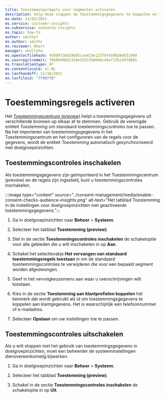 ```yaml
---
title: Toestemmingsregels voor segmenten activeren
description: Volg deze stappen om toestemmingsgegevens te koppelen en toestemmingscontroles te activeren in doelgroepinzichten. Een beheerder kan toestemmingscontroles ook uitschakelen.
ms.date: 11/03/2021
ms.service: customer-insights
ms.subservice: audience-insights
ms.topic: how-to
author: smithy7
ms.author: smithc
ms.reviewer: mhart
manager: shellyha
ms.openlocfilehash: 45899738d39bd5caa433e123f9fe59020e831998
ms.sourcegitcommit: 79b09498d1328e5551fb8684c44af1fb149f9881
ms.translationtype: HT
ms.contentlocale: nl-NL
ms.lasthandoff: 11/10/2021
ms.locfileid: "7790770"
---
```

# <a name="activate-consent-rules"></a>Toestemmingsregels activeren

Het [Toestemmingscentrum (preview)](../consent-management/overview.md) helpt u toestemmingsgegevens uit verschillende bronnen op elkaar af te stemmen. Gebruik de verenigde entiteit *Toestemming* om standaard toestemmingscontroles toe te passen. Na het importeren van toestemmingsgegevens in het Toestemmingscentrum en het configureren van de regels voor de gegevens, wordt de entiteit *Toestemming* automatisch gesynchroniseerd met doelgroepinzichten.

## <a name="enable-consent-checks"></a>Toestemmingscontroles inschakelen

Als toestemmingsgegevens zijn geïmporteerd in het Toestemmingscentrum (preview) en de regels zijn ingesteld, kunt u toestemmingscontroles inschakelen. 

:::image type="content" source="../consent-management/media/enable-consent-checks-audience-insights.png" alt-text="Het tabblad Toestemming in de instellingen voor doelgroepinzichten met geactiveerde toestemmingsgegevens.":::

1. Ga in doelgroepinzichten naar **Beheer** > **Systeem**.

1. Selecteer het tabblad **Toestemming (preview)**.

1. Stel in de sectie **Toestemmingscontroles inschakelen** de schakeloptie voor alle gebieden die u wilt inschakelen in op **Aan**.

1. Schakel het selectievakje **Het vervangen van standaard toestemmingsregels toestaan** in om de standaard toestemmingscontroles te verwijderen die voor een bepaald segment worden afgedwongen. 

1. Geef in het vervolgkeuzemenu aan waar u overschrijvingen wilt toestaan.     

1. Kies in de sectie **Toestemming aan klantprofielen koppelen** het kenmerk dat wordt gebruikt als id om toestemmingsgegevens te koppelen aan klantgegevens. Het is waarschijnlijk een telefoonnummer of e-mailadres. 

1. Selecteer **Opslaan** om uw instellingen toe te passen.

## <a name="disable-consent-checks"></a>Toestemmingscontroles uitschakelen

Als u wilt stoppen met het gebruik van toestemmingsgegevens in doelgroepinzichten, moet een beheerder de systeeminstellingen dienovereenkomstig bijwerken.

1. Ga in doelgroepinzichten naar **Beheer** > **Systeem**.

1. Selecteer het tabblad **Toestemming (preview)**.

1. Schakel in de sectie **Toestemmingscontroles inschakelen** de schakeloptie in op **Uit**.
